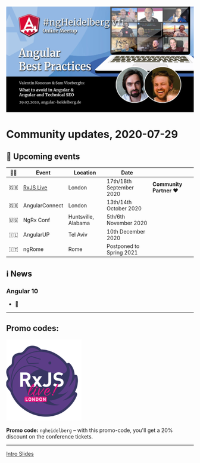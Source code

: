 ![Banner](ngHeidelbergv11.jpg)

# Community updates, 2020-07-29

## 📅 Upcoming events

| 🏳️‍🌈 | Event | Location | Date | |
|------|------|-----|------|-----|
| 🇬🇧 | [RxJS Live](https://www.rxjs.live/) | London | 17th/18th September 2020 | **Community Partner ❤️** |
| 🇬🇧 | AngularConnect | London | 13th/14th October 2020 | |
| 🇺🇸 | NgRx Conf | Huntsville, Alabama | 5th/6th November 2020 | |
| 🇮🇱 | AngularUP | Tel Aviv | 10th December 2020 | |
| 🇮🇹 | ngRome | Rome | Postponed to Spring 2021 | |

## ℹ️ News

### Angular 10 

- :tada:

----


## Promo codes:


<img src="logos/rxjs-live.png" width="40%" alt="RxJS Live logo">

**Promo code:** `ngheidelberg` – with this promo-code, you'll get a 20% discount on the conference tickets.  



----

[Intro Slides](https://docs.google.com/presentation/d/1Go-TaZuGqOnPnuosteaIbwBeRmkDaRxTcGRjmOavFjs/edit?usp=sharing)


